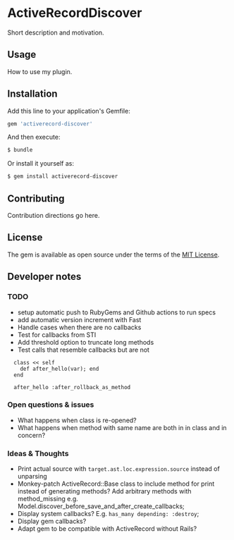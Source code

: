 # ActiveRecordDiscover
Short description and motivation.

## Usage
How to use my plugin.

## Installation
Add this line to your application's Gemfile:

```ruby
gem 'activerecord-discover'
```

And then execute:
```bash
$ bundle
```

Or install it yourself as:
```bash
$ gem install activerecord-discover
```

## Contributing
Contribution directions go here.

## License
The gem is available as open source under the terms of the [MIT License](https://opensource.org/licenses/MIT).

## Developer notes
### TODO
- setup automatic push to RubyGems and Github actions to run specs
- add automatic version increment with Fast
- Handle cases when there are no callbacks
- Test for callbacks from STI
- Add threshold option to truncate long methods
- Test calls that resemble callbacks but are not
```
  class << self
    def after_hello(var); end
  end

  after_hello :after_rollback_as_method
```

### Open questions & issues
- What happens when class is re-opened?
- What happens when method with same name are both in in class and in concern?

### Ideas & Thoughts
- Print actual source with `target.ast.loc.expression.source` instead of unparsing
- Monkey-patch ActiveRecord::Base class to include method for print instead of generating methods?
Add arbitrary methods with method_missing e.g. Model.discover_before_save_and_after_create_callbacks;
- Display system callbacks? E.g. `has_many depending: :destroy`;
- Display gem callbacks?
- Adapt gem to be compatible with ActiveRecord without Rails?
